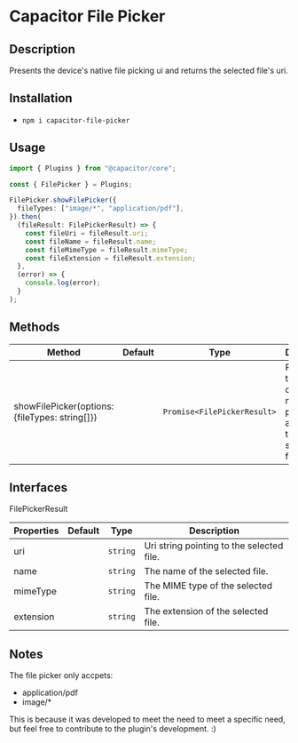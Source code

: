 # Capacitor File Picker

## Description

Presents the device's native file picking ui and returns the selected file's uri.

## Installation

- `npm i capacitor-file-picker`

## Usage

```ts
import { Plugins } from "@capacitor/core";

const { FilePicker } = Plugins;

FilePicker.showFilePicker({
  fileTypes: ["image/*", "application/pdf"],
}).then(
  (fileResult: FilePickerResult) => {
    const fileUri = fileResult.uri;
    const fileName = fileResult.name;
    const fileMimeType = fileResult.mimeType;
    const fileExtension = fileResult.extension;
  },
  (error) => {
    console.log(error);
  }
);
```

## Methods

| Method                                         | Default | Type                        | Description                                                                       |
| ---------------------------------------------- | ------- | --------------------------- | --------------------------------------------------------------------------------- |
| showFilePicker(options: {fileTypes: string[]}) |         | `Promise<FilePickerResult>` | Presents the device's native file picking ui and returns the selected file's uri. |

## Interfaces

FilePickerResult

| Properties | Default | Type     | Description                               |
| ---------- | ------- | -------- | ----------------------------------------- |
| uri        |         | `string` | Uri string pointing to the selected file. |
| name       |         | `string` | The name of the selected file.            |
| mimeType   |         | `string` | The MIME type of the selected file.       |
| extension  |         | `string` | The extension of the selected file.       |

## Notes

The file picker only accpets:

- application/pdf
- image/\*

This is because it was developed to meet the need to meet a specific need, but feel free to contribute to the plugin's development. :)

